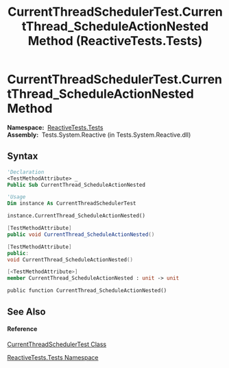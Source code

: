 ﻿---
title: CurrentThreadSchedulerTest.CurrentThread_ScheduleActionNested Method  (ReactiveTests.Tests)
TOCTitle: CurrentThread_ScheduleActionNested Method
ms:assetid: M:ReactiveTests.Tests.CurrentThreadSchedulerTest.CurrentThread_ScheduleActionNested
ms:mtpsurl: https://msdn.microsoft.com/en-us/library/reactivetests.tests.currentthreadschedulertest.currentthread_scheduleactionnested(v=VS.103)
ms:contentKeyID: 36619310
ms.date: 06/28/2011
mtps_version: v=VS.103
f1_keywords:
- ReactiveTests.Tests.CurrentThreadSchedulerTest.CurrentThread_ScheduleActionNested
dev_langs:
- CSharp
- JScript
- VB
- FSharp
- c++
---

# CurrentThreadSchedulerTest.CurrentThread\_ScheduleActionNested Method

**Namespace:**  [ReactiveTests.Tests](hh289046\(v=vs.103\).md)  
**Assembly:**  Tests.System.Reactive (in Tests.System.Reactive.dll)

## Syntax

``` vb
'Declaration
<TestMethodAttribute> _
Public Sub CurrentThread_ScheduleActionNested
```

``` vb
'Usage
Dim instance As CurrentThreadSchedulerTest

instance.CurrentThread_ScheduleActionNested()
```

``` csharp
[TestMethodAttribute]
public void CurrentThread_ScheduleActionNested()
```

``` c++
[TestMethodAttribute]
public:
void CurrentThread_ScheduleActionNested()
```

``` fsharp
[<TestMethodAttribute>]
member CurrentThread_ScheduleActionNested : unit -> unit 
```

``` jscript
public function CurrentThread_ScheduleActionNested()
```

## See Also

#### Reference

[CurrentThreadSchedulerTest Class](hh303433\(v=vs.103\).md)

[ReactiveTests.Tests Namespace](hh289046\(v=vs.103\).md)

